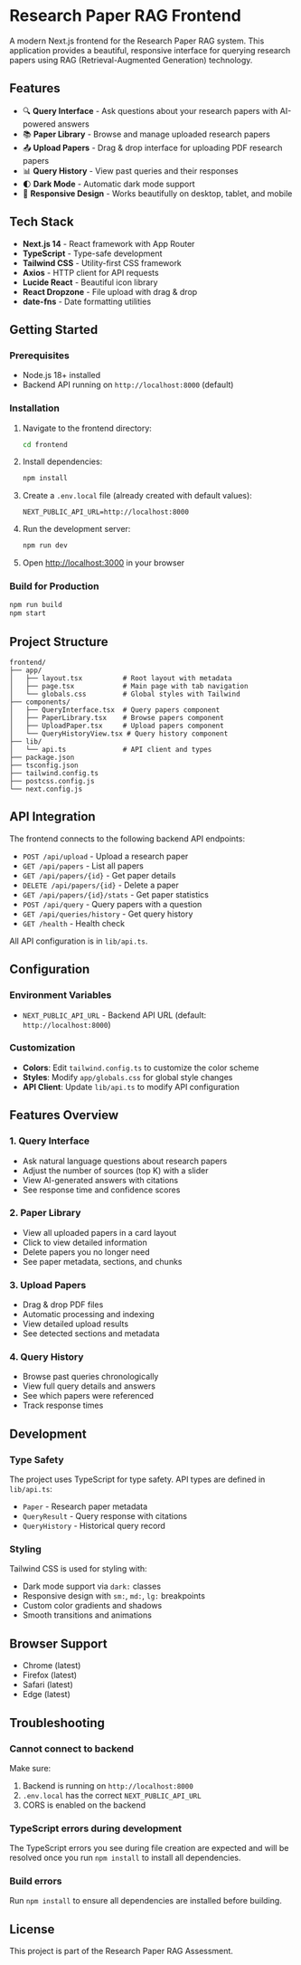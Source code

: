 # Research Paper RAG Frontend

A modern Next.js frontend for the Research Paper RAG system. This application provides a beautiful, responsive interface for querying research papers using RAG (Retrieval-Augmented Generation) technology.

## Features

- 🔍 **Query Interface** - Ask questions about your research papers with AI-powered answers
- 📚 **Paper Library** - Browse and manage uploaded research papers
- 📤 **Upload Papers** - Drag & drop interface for uploading PDF research papers
- 📊 **Query History** - View past queries and their responses
- 🌓 **Dark Mode** - Automatic dark mode support
- 📱 **Responsive Design** - Works beautifully on desktop, tablet, and mobile

## Tech Stack

- **Next.js 14** - React framework with App Router
- **TypeScript** - Type-safe development
- **Tailwind CSS** - Utility-first CSS framework
- **Axios** - HTTP client for API requests
- **Lucide React** - Beautiful icon library
- **React Dropzone** - File upload with drag & drop
- **date-fns** - Date formatting utilities

## Getting Started

### Prerequisites

- Node.js 18+ installed
- Backend API running on `http://localhost:8000` (default)

### Installation

1. Navigate to the frontend directory:

   ```bash
   cd frontend
   ```

2. Install dependencies:

   ```bash
   npm install
   ```

3. Create a `.env.local` file (already created with default values):

   ```env
   NEXT_PUBLIC_API_URL=http://localhost:8000
   ```

4. Run the development server:

   ```bash
   npm run dev
   ```

5. Open [http://localhost:3000](http://localhost:3000) in your browser

### Build for Production

```bash
npm run build
npm start
```

## Project Structure

```
frontend/
├── app/
│   ├── layout.tsx          # Root layout with metadata
│   ├── page.tsx            # Main page with tab navigation
│   └── globals.css         # Global styles with Tailwind
├── components/
│   ├── QueryInterface.tsx  # Query papers component
│   ├── PaperLibrary.tsx    # Browse papers component
│   ├── UploadPaper.tsx     # Upload papers component
│   └── QueryHistoryView.tsx # Query history component
├── lib/
│   └── api.ts              # API client and types
├── package.json
├── tsconfig.json
├── tailwind.config.ts
├── postcss.config.js
└── next.config.js
```

## API Integration

The frontend connects to the following backend API endpoints:

- `POST /api/upload` - Upload a research paper
- `GET /api/papers` - List all papers
- `GET /api/papers/{id}` - Get paper details
- `DELETE /api/papers/{id}` - Delete a paper
- `GET /api/papers/{id}/stats` - Get paper statistics
- `POST /api/query` - Query papers with a question
- `GET /api/queries/history` - Get query history
- `GET /health` - Health check

All API configuration is in `lib/api.ts`.

## Configuration

### Environment Variables

- `NEXT_PUBLIC_API_URL` - Backend API URL (default: `http://localhost:8000`)

### Customization

- **Colors**: Edit `tailwind.config.ts` to customize the color scheme
- **Styles**: Modify `app/globals.css` for global style changes
- **API Client**: Update `lib/api.ts` to modify API configuration

## Features Overview

### 1. Query Interface

- Ask natural language questions about research papers
- Adjust the number of sources (top K) with a slider
- View AI-generated answers with citations
- See response time and confidence scores

### 2. Paper Library

- View all uploaded papers in a card layout
- Click to view detailed information
- Delete papers you no longer need
- See paper metadata, sections, and chunks

### 3. Upload Papers

- Drag & drop PDF files
- Automatic processing and indexing
- View detailed upload results
- See detected sections and metadata

### 4. Query History

- Browse past queries chronologically
- View full query details and answers
- See which papers were referenced
- Track response times

## Development

### Type Safety

The project uses TypeScript for type safety. API types are defined in `lib/api.ts`:

- `Paper` - Research paper metadata
- `QueryResult` - Query response with citations
- `QueryHistory` - Historical query record

### Styling

Tailwind CSS is used for styling with:

- Dark mode support via `dark:` classes
- Responsive design with `sm:`, `md:`, `lg:` breakpoints
- Custom color gradients and shadows
- Smooth transitions and animations

## Browser Support

- Chrome (latest)
- Firefox (latest)
- Safari (latest)
- Edge (latest)

## Troubleshooting

### Cannot connect to backend

Make sure:

1. Backend is running on `http://localhost:8000`
2. `.env.local` has the correct `NEXT_PUBLIC_API_URL`
3. CORS is enabled on the backend

### TypeScript errors during development

The TypeScript errors you see during file creation are expected and will be resolved once you run `npm install` to install all dependencies.

### Build errors

Run `npm install` to ensure all dependencies are installed before building.

## License

This project is part of the Research Paper RAG Assessment.
